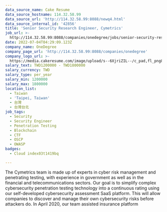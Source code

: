 ```yaml
---
data_source_name: Cake Resume
data_source_hostname: 114.32.58.99
data_source_url: 'http://114.32.58.99:8088/newq4.html'
data_source_internal_id: '42856'
title: 'Senior Security Research Engineer, Cymetrics'
job_url: >-
  http://114.32.58.99:8088/companies/onedegree/jobs/senior-security-research-engineer-cymetrics
date: 2022-07-04T04:29:09.123Z
company_name: OneDegree
company_page_url: 'http://114.32.58.99:8088/companies/onedegree'
company_logo_url: >-
  https://media.cakeresume.com/image/upload/s--6XjriZIL--/c_pad,fl_png8,h_200,w_200/v1642045226/dn9ctblwuesbjr2edfkx.png
salary_text: TWD1200000 - TWD1800000
salary_currency: TWD
salary_type: per_year
salary_min: 1200000
salary_max: 1800000
location_list:
  - Taiwan
  - 'Taipei, Taiwan'
  - 台灣
  - 台灣台北
job_tags:
  - Security
  - Security Engineer
  - Penetration Testing
  - Blockchain
  - CTF
  - OSCP
  - OWASP
badges:
  - Cloud index03t1419bq

---
```


The Cymetrics team is made up of experts in cyber risk management and penetrating testing, with experience in government as well as in the financial and telecommunications sectors. Our goal is to simplify complex cybersecurity penetration testing technology into a continuous rating using our self-developed cybersecurity assessment SaaS platform. This will allow companies to discover and manage their own cybersecurity risks before attackers do. In April 2020, our team assisted insurance platform 